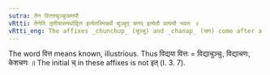 ```yaml
---
sutra: तेन वित्तश्चुञ्चुप्चणपौ
vRtti: तेनेति तृतीयासमर्थाद्वित्त इत्येतस्मिन्नर्थे चुञ्चुप् चणप् इत्येतौ प्रत्ययौ भवतः ॥
vRtti_eng: The affixes _chunchup_ (चुञ्चु) and _chanap_ (चण) come after a word in the third case in construction, in the sense of \"celebrated through this\".
---
```

The word वित्त means known, illustrious. Thus विद्यया वित्तः = विद्याचुञ्चुः, विद्याचणः, केशचणः ॥ The initial च् in these affixes is not इत् (I. 3. 7).
